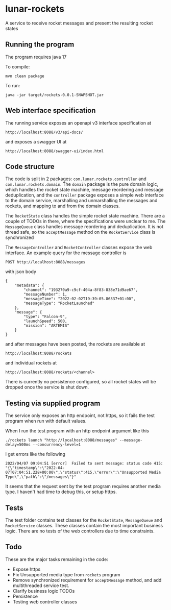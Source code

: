 # lunar-rockets

A service to receive rocket messages and present the resulting rocket states

## Running the program
The program requires java 17

To compile:
```
mvn clean package
```

To run: 
```
java -jar target/rockets-0.0.1-SNAPSHOT.jar
```

## Web interface specification
The running service exposes an openapi v3 interface specification at 

```
http://localhost:8088/v3/api-docs/
```

and exposes a swagger UI at 
```
http://localhost:8088/swagger-ui/index.html
```

## Code structure
The code is split in 2 packages: `com.lunar.rockets.controller` and `com.lunar.rockets.domain`. The `domain` package is the pure domain logic, which handles the rocket state machine, message reordering and message deduplication, and the `controller` package exposes a simple web interface to the domain service, marshalling and unmarshalling the messages and rockets, and mapping to and from the domain classes. 

The `RocketState` class handles the simple rocket state machine. There are a couple of TODOs in there, where the specifications were unclear to me. The `MessageQueue` class handles message reordering and deduplication. It is not thread safe, so the `acceptMessage` method on the `RocketService` class is synchronized

The `MessageController` and `RocketController` classes expose the web interface. An example query for the message controller is

```
POST http://localhost:8088/messages
```

with json body

```
{
    "metadata": {
        "channel": "193270a9-c9cf-404a-8f83-838e71d9ae67",
        "messageNumber": 1,
        "messageTime": "2022-02-02T19:39:05.86337+01:00",
        "messageType": "RocketLaunched"
    },
    "message": {
        "type": "Falcon-9",
        "launchSpeed": 500,
        "mission": "ARTEMIS"
    }
}
```

and after messages have been posted, the rockets are available at 
```
http://localhost:8088/rockets
```
and individual rockets at
```
http://localhost:8088/rockets/<channel>
```

There is currently no persistence configured, so all rocket states will be dropped once the service is shut down.

## Testing via supplied program
The service only exposes an http endpoint, not https, so it fails the test program when run with default values. 

When I run the test program with an http endpoint argument like this

```
./rockets launch "http://localhost:8088/messages" --message-delay=500ms --concurrency-level=1
```

I get errors like the following

```
2022/04/07 09:04:51 [error]	 Failed to sent message: status code 415: "{\"timestamp\":\"2022-04-07T07:04:51.228+00:00\",\"status\":415,\"error\":\"Unsupported Media Type\",\"path\":\"/messages\"}"
```

It seems that the request sent by the test program requires another media type. I haven't had time to debug this, or setup https.

## Tests
The test folder contains test classes for the `RocketState`, `MessageQueue` and `RocketService` classes. These classes contain the most important business logic. There are no tests of the web controllers due to time constraints.

## Todo
These are the major tasks remaining in the code:

- Expose https
- Fix Unsupported media type from `rockets` program
- Remove synchronized requirement for `acceptMessage` method, and add multithreaded service test.
- Clarify business logic TODOs
- Persistence
- Testing web controller classes
